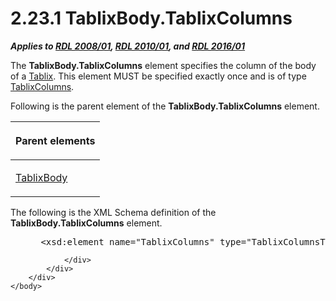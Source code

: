 <html dir="LTR" xmlns:mshelp="http://msdn.microsoft.com/mshelp" xmlns:ddue="http://ddue.schemas.microsoft.com/authoring/2003/5" xmlns:xlink="http://www.w3.org/1999/xlink" xmlns:tool="http://www.microsoft.com/tooltip">
    <head>
        <meta http-equiv="Content-Type" content="text/html; CHARSET=utf-8"></meta>
        <meta name="save" content="history"></meta>
        <title>2.23.1 TablixBody.TablixColumns</title>
        <xml>
            <mshelp:toctitle title="2.23.1 TablixBody.TablixColumns"></mshelp:toctitle>
            <mshelp:rltitle title="[MS-RDL]: TablixBody.TablixColumns"></mshelp:rltitle>
            <mshelp:keyword index="A" term="8dc4048c-caa2-4dbd-991c-d1645a0954b3"></mshelp:keyword>
            <mshelp:attr name="DCSext.ContentType" value="open specification"></mshelp:attr>
            <mshelp:attr name="AssetID" value="8dc4048c-caa2-4dbd-991c-d1645a0954b3"></mshelp:attr>
            <mshelp:attr name="TopicType" value="kbRef"></mshelp:attr>
            <mshelp:attr name="DCSext.Title" value="[MS-RDL]: TablixBody.TablixColumns" />
        </xml>
    </head>
    <body>
        <div id="header">
            <h1 class="heading">2.23.1 TablixBody.TablixColumns</h1>
        </div>
        <div id="mainSection">
            <div id="mainBody">
                <div id="allHistory" class="saveHistory"></div>
                <div id="sectionSection0" class="section" name="collapseableSection">
                    

<p><b><i>Applies to </i></b><a href="1e855f94-4617-47e4-b89e-0856c6cb420f.htm"><b><i>RDL 2008/01</i></b></a><b><i>,
</i></b><a href="3428e690-a348-4ec7-8a6a-8efb42d2cdee.htm"><b><i>RDL 2010/01</i></b></a><b><i>,
and </i></b><a href="52ce3983-2bfc-4e72-9359-42aaf5fe4509.htm"><b><i>RDL 2016/01</i></b></a></p>

<p>The <b>TablixBody.TablixColumns</b> element specifies the
column of the body of a <a href="e42fb86e-799a-4202-8845-ac38831efccb.htm">Tablix</a>.
This element MUST be specified exactly once and is of type <a href="f438c69f-0318-4f96-876a-e3d0af108e54.htm">TablixColumns</a>.</p>

<p>Following is the parent element of the <b>TablixBody.TablixColumns</b>
element. </p>

<table>
 <thead>
  <tr>
   <th>
   <p>Parent elements</p>
   </th>
  </tr>
 </thead>
 <tr>
  <td>
  <p><a href="3a4ea889-ce18-43be-940c-2dede59ea640.htm">TablixBody</a></p>
  </td>
 </tr>
</table>

<p>The following is the XML Schema definition of the <b>TablixBody.TablixColumns</b>
element.</p>

<dl>
<dd>
<div><pre> &lt;xsd:element name=&quot;TablixColumns&quot; type=&quot;TablixColumnsType&quot; minOccurs=&quot;1&quot; maxOccurs=&quot;1&quot; /&gt;
</pre></div>
</dd></dl>


                </div>
            </div>
        </div>
    </body>
</html>